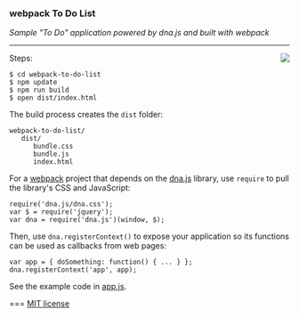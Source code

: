 ### webpack To Do List

*Sample "To Do" application powered by dna.js and built with webpack*

---
<img src=https://raw.githubusercontent.com/dnajs/dna.js/master/website/static/graphics/dnajs-logo.png align=right>

Steps:

    $ cd webpack-to-do-list
    $ npm update
    $ npm run build
    $ open dist/index.html

The build process creates the `dist` folder:

    webpack-to-do-list/
       dist/
          bundle.css
          bundle.js
          index.html

For a [webpack](https://webpack.js.org) project that depends on the [dna.js](http://dnajs.org)
library, use `require` to pull the library's CSS and JavaScript:

    require('dna.js/dna.css');
    var $ = require('jquery');
    var dna = require('dna.js')(window, $);

Then, use `dna.registerContext()` to expose your application so its functions can be used as
callbacks from web pages:

    var app = { doSomething: function() { ... } };
    dna.registerContext('app', app);

See the example code in [app.js](src/js/app.js).

===
[MIT license](http://dnajs.org/license)
